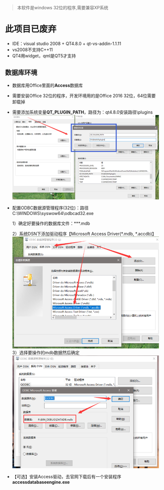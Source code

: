 > 本软件是windows 32位的程序,需要兼容XP系统
# 此项目已废弃
- IDE：visual studio 2008 + QT4.8.0 + qt-vs-addin-1.1.11
- vs2008不支持C++11
- QT4用widget，qml是QT5才支持

## 数据库环境
- 数据库用Office里面的**Access**数据库
- 需要安装Office 32位的程序，开发环境用的是Office 2016 32位，64位需要卸载掉
- 需要添加系统变量**QT_PLUGIN_PATH**，路径为：qt4.8.0安装路径\plugins
    ![](res/md/1.png)
- 配置ODBC数据源管理程序(32位)：路径C:\WINDOWS\syswow64\odbcad32.exe

    1）确定好要操作的数据库文件：***.mdb

    2）系统DSN下添加驱动程序【Microsoft Access Driver(*.mdb, *.accdb)】
    ![](res/md/2.png)
    3）选择要操作的mdb数据然后确定
    ![](res/md/3.png)

- 【可选】安装Access驱动，去官网下载后有一个安装程序**accessdatabaseengine.exe**
